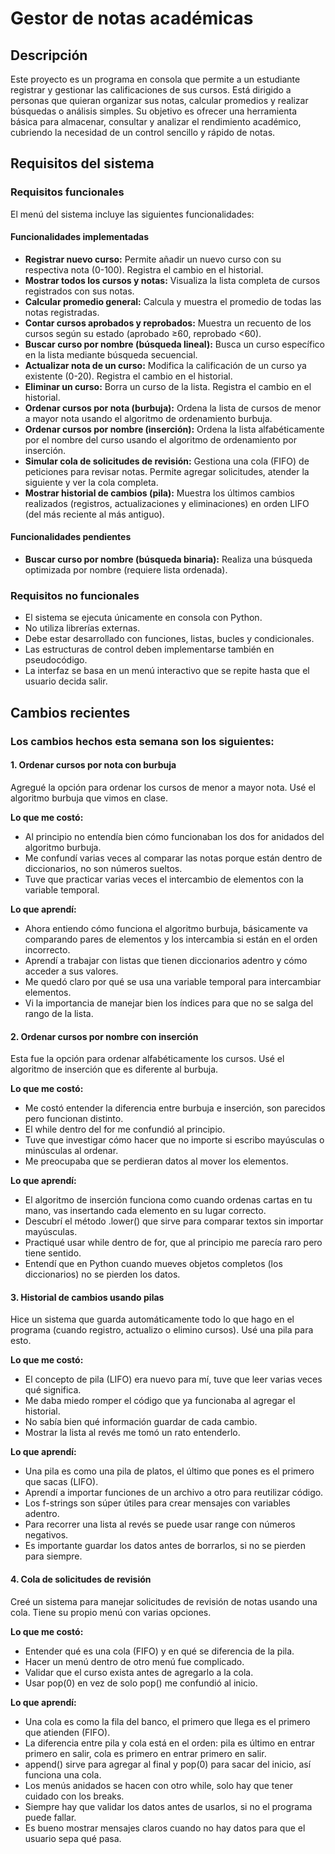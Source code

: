 # Gestor de notas académicas

## Descripción
Este proyecto es un programa en consola que permite a un estudiante registrar y gestionar las calificaciones de sus cursos. Está dirigido a personas que quieran organizar sus notas, calcular promedios y realizar búsquedas o análisis simples.
Su objetivo es ofrecer una herramienta básica para almacenar, consultar y analizar el rendimiento académico, cubriendo la necesidad de un control sencillo y rápido de notas.

## Requisitos del sistema
### Requisitos funcionales
El menú del sistema incluye las siguientes funcionalidades:

#### Funcionalidades implementadas
- **Registrar nuevo curso:** Permite añadir un nuevo curso con su respectiva nota (0-100). Registra el cambio en el historial.
- **Mostrar todos los cursos y notas:** Visualiza la lista completa de cursos registrados con sus notas.
- **Calcular promedio general:** Calcula y muestra el promedio de todas las notas registradas.
- **Contar cursos aprobados y reprobados:** Muestra un recuento de los cursos según su estado (aprobado ≥60, reprobado <60).
- **Buscar curso por nombre (búsqueda lineal):** Busca un curso específico en la lista mediante búsqueda secuencial.
- **Actualizar nota de un curso:** Modifica la calificación de un curso ya existente (0-20). Registra el cambio en el historial.
- **Eliminar un curso:** Borra un curso de la lista. Registra el cambio en el historial.
- **Ordenar cursos por nota (burbuja):** Ordena la lista de cursos de menor a mayor nota usando el algoritmo de ordenamiento burbuja.
- **Ordenar cursos por nombre (inserción):** Ordena la lista alfabéticamente por el nombre del curso usando el algoritmo de ordenamiento por inserción.
- **Simular cola de solicitudes de revisión:** Gestiona una cola (FIFO) de peticiones para revisar notas. Permite agregar solicitudes, atender la siguiente y ver la cola completa.
- **Mostrar historial de cambios (pila):** Muestra los últimos cambios realizados (registros, actualizaciones y eliminaciones) en orden LIFO (del más reciente al más antiguo).

#### Funcionalidades pendientes
- **Buscar curso por nombre (búsqueda binaria):** Realiza una búsqueda optimizada por nombre (requiere lista ordenada).

### Requisitos no funcionales
- El sistema se ejecuta únicamente en consola con Python.
- No utiliza librerías externas.
- Debe estar desarrollado con funciones, listas, bucles y condicionales.
- Las estructuras de control deben implementarse también en pseudocódigo.
- La interfaz se basa en un menú interactivo que se repite hasta que el usuario decida salir.

## Cambios recientes

### Los cambios hechos esta semana son los siguientes:

#### 1. Ordenar cursos por nota con burbuja
Agregué la opción para ordenar los cursos de menor a mayor nota. Usé el algoritmo burbuja que vimos en clase.

**Lo que me costó:**
- Al principio no entendía bien cómo funcionaban los dos for anidados del algoritmo burbuja.
- Me confundí varias veces al comparar las notas porque están dentro de diccionarios, no son números sueltos.
- Tuve que practicar varias veces el intercambio de elementos con la variable temporal.

**Lo que aprendí:**
- Ahora entiendo cómo funciona el algoritmo burbuja, básicamente va comparando pares de elementos y los intercambia si están en el orden incorrecto.
- Aprendí a trabajar con listas que tienen diccionarios adentro y cómo acceder a sus valores.
- Me quedó claro por qué se usa una variable temporal para intercambiar elementos.
- Vi la importancia de manejar bien los índices para que no se salga del rango de la lista.

#### 2. Ordenar cursos por nombre con inserción
Esta fue la opción para ordenar alfabéticamente los cursos. Usé el algoritmo de inserción que es diferente al burbuja.

**Lo que me costó:**
- Me costó entender la diferencia entre burbuja e inserción, son parecidos pero funcionan distinto.
- El while dentro del for me confundió al principio.
- Tuve que investigar cómo hacer que no importe si escribo mayúsculas o minúsculas al ordenar.
- Me preocupaba que se perdieran datos al mover los elementos.

**Lo que aprendí:**
- El algoritmo de inserción funciona como cuando ordenas cartas en tu mano, vas insertando cada elemento en su lugar correcto.
- Descubrí el método .lower() que sirve para comparar textos sin importar mayúsculas.
- Practiqué usar while dentro de for, que al principio me parecía raro pero tiene sentido.
- Entendí que en Python cuando mueves objetos completos (los diccionarios) no se pierden los datos.

#### 3. Historial de cambios usando pilas
Hice un sistema que guarda automáticamente todo lo que hago en el programa (cuando registro, actualizo o elimino cursos). Usé una pila para esto.

**Lo que me costó:**
- El concepto de pila (LIFO) era nuevo para mí, tuve que leer varias veces qué significa.
- Me daba miedo romper el código que ya funcionaba al agregar el historial.
- No sabía bien qué información guardar de cada cambio.
- Mostrar la lista al revés me tomó un rato entenderlo.

**Lo que aprendí:**
- Una pila es como una pila de platos, el último que pones es el primero que sacas (LIFO).
- Aprendí a importar funciones de un archivo a otro para reutilizar código.
- Los f-strings son súper útiles para crear mensajes con variables adentro.
- Para recorrer una lista al revés se puede usar range con números negativos.
- Es importante guardar los datos antes de borrarlos, si no se pierden para siempre.

#### 4. Cola de solicitudes de revisión
Creé un sistema para manejar solicitudes de revisión de notas usando una cola. Tiene su propio menú con varias opciones.

**Lo que me costó:**
- Entender qué es una cola (FIFO) y en qué se diferencia de la pila.
- Hacer un menú dentro de otro menú fue complicado.
- Validar que el curso exista antes de agregarlo a la cola.
- Usar pop(0) en vez de solo pop() me confundió al inicio.

**Lo que aprendí:**
- Una cola es como la fila del banco, el primero que llega es el primero que atienden (FIFO).
- La diferencia entre pila y cola está en el orden: pila es último en entrar primero en salir, cola es primero en entrar primero en salir.
- append() sirve para agregar al final y pop(0) para sacar del inicio, así funciona una cola.
- Los menús anidados se hacen con otro while, solo hay que tener cuidado con los breaks.
- Siempre hay que validar los datos antes de usarlos, si no el programa puede fallar.
- Es bueno mostrar mensajes claros cuando no hay datos para que el usuario sepa qué pasa.
